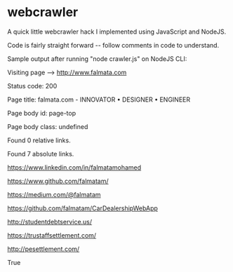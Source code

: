 # webcrawler

A quick little webcrawler hack I implemented using JavaScript and NodeJS.

Code is fairly straight forward -- follow comments in code to understand.


Sample output after running "node crawler.js" on NodeJS CLI:


Visiting page --> http://www.falmata.com

Status code: 200

Page title:  falmata.com - INNOVATOR • DESIGNER • ENGINEER

Page body id:  page-top

Page body class:  undefined

Found 0 relative links.

Found 7 absolute links.

https://www.linkedin.com/in/falmatamohamed

https://www.github.com/falmatam/

https://medium.com/@falmatam

https://github.com/falmatam/CarDealershipWebApp

http://studentdebtservice.us/

https://trustaffsettlement.com/

http://pesettlement.com/


True
